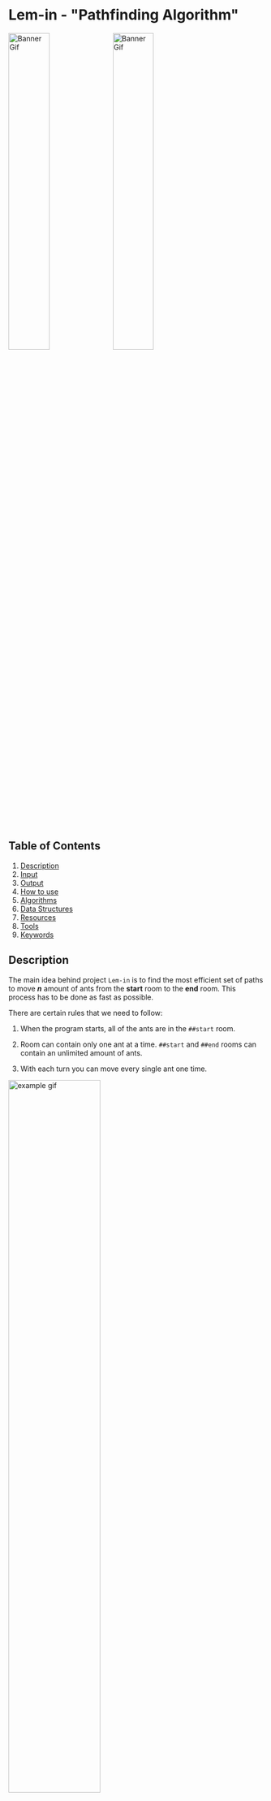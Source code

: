 # Lem-in - "Pathfinding Algorithm"

<div float="left">
<img src="./README/pics/banner_gif.gif" alt="Banner Gif" width="40%">
<img src="./README/pics/score.png" alt="Banner Gif" width="40%">
</div>

## Table of Contents

1. [Description](#description)
2. [Input](#input)
3. [Output](#output)
4. [How to use](#how-to-use)
5. [Algorithms](#algorithms)
6. [Data Structures](#data-structures)
7. [Resources](#resources)
8. [Tools](#tools)
9. [Keywords](#keywords)

## Description

The main idea behind project `Lem-in` is to find the most efficient set of paths to move **_n_** amount of ants from the **start** room to the **end** room.
This process has to be done as fast as possible.

There are certain rules that we need to follow:

1. When the program starts, all of the ants are in the `##start` room.

2. Room can contain only one ant at a time. `##start` and `##end` rooms can contain an unlimited amount of ants.

3. With each turn you can move every single ant one time.

<img src="./README/pics/rules_gif.gif" alt="example gif" width="60%" >

### Grading

There were two main things in how the project was graded:

1. Time complexity

2. Algorithm's accuracy

To test both of these we use the map `generator` that was provided for us.
To generate the biggest possible map we can use our `Makefile` like so:\
`make the map`\
This generates a map called `generator_map.map`

#### Time Complexity grades

| Grade | Program runtime |
| ----- | --------------- |
| 5     | ≤ 3 seconds     |
| 4     | ≤ 6 seconds     |
| 3     | ≤ 9 seconds     |
| 2     | ≤ 12 seconds    |
| 1     | ≤ 15 seconds    |

This can be easily tested like so:\
`time lem-in < generator_map.map`

#### Algorithm's accuracy grades:

If you inspect the generated map you can find line:\
`#Here is the number of lines required: 87`\
This is the turn count that we need to match for the max grade.

| Grade | Δ turns made                    |
| ----- | ------------------------------- |
| 5     | Turn count is identical or less |
| 4     | ≤ 2                             |
| 3     | ≤ 3-10                          |
| 2     | ≤ Increases dramatically        |
| 1     | ≤ Far from the objectives       |

Under our testing _Time complexity_ of the program never exceeded `0.15 seconds`. So we think we did pretty well on that part.

Our testing average of _Algorithm's accuracy_ was on the 4-grade mark. Sometimes turn count is exceeded by 2 moves.

#### Final grade:

**Time complexity** 5\
**Algorithm's accuracy** 4

## Input

The best way to input an ant farm of your choice is to create a file and specify your map there.\
Here is a list of all the specifications that the file can and cannot contain:

| Description                         | Command      | Note                                                                                |
| ----------------------------------- | ------------ | ----------------------------------------------------------------------------------- |
| First line of the file              | `21`         | The first line is always the ant count                                              |
| Specify start room                  | `##start`    | **REQUIRED**                                                                        |
| Specify end room                    | `##end`      | **REQUIRED**                                                                        |
| Comment                             | `#`          | Program will ignore all the commands                                                |
| Specify room                        | `start 0 1`  | Room name cannot start with `L` or `#`. Also, a name cannot contain a `-` character |
| Describe the link between two rooms | `start-end`  |                                                                                     |
| Extra commands                      | `##anything` | Extra commands will be ignored                                                      |

|                  Ant farm                   |               Map visualization               |
| :-----------------------------------------: | :-------------------------------------------: |
| ![File Picture](./README/pics/file_pic.png) | ![Example Map](./README/pics/example_map.png) |

## Output

The output format of the program is the following:\
`Lx-y Lz-w Lr-o`\
x, z, and r represent ant numbers (going from 1 to number_of_ants).\
y, w, and o represents room names.\
One line == One turn \
When we use the map shoved above, the output is the following:\
`L1-1 L2-3`\
`L1-5 L2-4 L3-1 L4-3`\
`L1-6 L2-2 L3-5 L4-4`\
`L1-end L2-end L3-6 L4-2`\
`L3-end L4-end`

<img src="README/pics/output_gif.gif" width="60%">

**NOTE!**\
If you are wondering what happens between room `1` and room `2`, all of this will be explained in the [Algorithms](#algorithms) section.

## How to use

### Compiling

At the root of the repository, there is a `Makefile`, simply running `make` will compile the whole program - the name of the program will be `lem-in`.

### Running `lem-in`

`lem-in < name_of_the_map`

### Running with flags

#### `-l` Flag

Running `lem-in` with the flag `-l` will show how many turns it took to move all ants from `##start` to `##end`.

`lem-in -l < name_of_the_map`

```text
./lem-in -l < eval_tests/test_maps/example_3.map
L1-1 L2-3
L1-5 L2-4 L3-1 L4-3
L1-6 L2-2 L3-5 L4-4
L1-end L2-end L3-6 L4-2
L3-end L4-end
Move count:
5
```

#### `-p` Flag

Running `lem-in` with the flag `-p` will show a set of paths used to move ants from `##start` to `##end`.

`lem-in -p < name_of_the_map`

```text
./lem-in -p < eval_tests/test_maps/example_3.map
Our Algo chose paths:
PATH [1] = start -> 1 -> 5 -> 6 -> end length = 3
PATH [2] = start -> 3 -> 4 -> 2 -> end length = 3
```

## Algorithms

Many different Algorithms were used so we can find the:

1. Shortest paths
2. Vertex disjoint paths
3. Most efficient set of paths for **_n_** amount of ants

### Breadth-first search

With the help of the Breadth-first search algorithm (shortened to bfs), we can find ALWAYS the shortest path from `##start` to `##end`.

Here is an example:

<img src="README/pics/bfs_gif.gif" width="90%">

What we can see from this example is that a Breadth-first search can find the shortest path efficiently.

<details>
<summary>bfs() function from the source code</summary>

```c
static int  bfs(t_data *data, t_queue **head)
{
    t_queue *que;
    t_queue *tail;

    que = NULL;
    tail = NULL;
    bfs_init(data, head, &tail, &que);
    while (data->end->parent == NULL && que != NULL)
    {
        iterate_links(&tail, que);
        que = que->next;
    }
    if (!data->end->parent)
        return (0);
    set_flows(data);
    return (1);
}
```

</details>

### Matthew Daws Vertex Disjoint

Finding the [Vertex Disjoint](https://www.youtube.com/watch?v=kwWN4FIEyz8&ab_channel=WrathofMath) paths is the key thing in the whole project. Thank you [Matthew Daws](https://matthewdaws.github.io/blog/index.html)!\
In this example, we can see something interesting happening between room `1` and room `2`.

<img src="README/pics/output_gif.gif" width="60%">

When our second BFS finds a room, what already belongs to a path - rule goes as follows:

> "If we can get to a vertex v which is used by a path, but the predecessor was not in a path, then we must now follow the path backward."\
> Matthew Daws

After that one step backward rule goes as:

> "If we are already following a path backward, then we are allowed to "jump off" to any neighbor."\
> Matthew Daws

When BFS has made its way to the end room, we start to backtrack from the end room to the start room. During our backtrack, if a link between 2 rooms has already flow from our previous BFS, we need to cut that flow.\
You can see this happening in the above example.

<details>
<summary>Code snippet from the source code.</summary>

```c
/*
    We have four different cases when we check that can we step to link.
        1. From the current room to the link, there is a positive flow.
        2. Room where we are at the moment, it was the first step to the old path.
        3. Room where we are at the moment, it is the second step to the old path.
        4. From the current room to the link, there is not any flow.
*/
void    iterate_links(t_queue **tail, t_queue *que)
{
    size_t  i;
    t_room  **link_array;

    link_array = (t_room **)que->room->links_vec->array;
    i = 0;
    while (i < que->room->links_vec->space_taken)
    {
        if (positive_flow(que->room->flow, link_array[i]))
        {
            i++;
            continue ;
        }
        else if (que->room->flow_from && !que->room->flow_parent)
        {
            found_old_path(tail, que);
            return ;
        }
        else if (que->room->flow_from && que->room->flow_parent)
            can_go_everywhere(que->room, link_array[i], tail);
        else if (link_array[i]->parent == NULL
            && link_array[i]->parent != que->room)
            visit_using_unused_edge(tail, que, link_array[i]);
        i++;
    }
}
```

</details>

## Data Structures

Used data structures:

- Dynamic 2D arrays
- Linked lists
- Hashed arrays

To make the program as fast as possible our data structure was the following:

- `t_room` structure represents a single room.

<details>
<summary>t_room structure</summary>

```c
typedef struct s_room
{
    char            *room_name;
    struct s_coords *coords;
    struct s_vec    *links_vec;
    struct s_room   *parent;
    struct s_room   *flow_parent;
    struct s_room   *next;
    struct s_room   **flow;
    struct s_room   *flow_from;
    bool            occupied;
}   t_room;
```

</details>

- All of the rooms were stored as a pointer to _Dynamic 2D array_ `rooms_vec`. The structure looks following:

<details>
<summary>rooms_vec structure</summary>

```c
typedef struct s_vec
{
    void            **array;
    size_t          length;
    size_t          space_left;
    size_t          space_taken;
}   t_vec;
```

</details>

All of the rooms are getting stored in a _2D Dynamic array_ through the `hashing` process. The room name is sent to hashing function which looks like the following:

<details>
<summary>hashing() function</summary>

```c
long    hashing(t_data *data, char *name)
{
    size_t  i;
    long    hash;

    if (!name)
        error(NULL_ERR);
    hash = 5381;
    i = 0;
    while (name[i])
    {
        hash = ((hash << 5) + hash) + name[i];
        i++;
    }
    return (hash % data->rooms_vec->length);
}
```

</details>

If during hashing process happens collision, it is handled with a `chaining style` using linked lists.

## Summary

### Time used for the project

- About 2 months

### What we learned

- How to work on the bigger project as a group
- How to plan a project before even writing single line of code
- New data structures
- Combining multiple algorithms into a single complex one

## Resources

### Vertex disjoint paths

[Disjoint Paths](https://matthewdaws.github.io/blog/2015-06-08-Paths.html)

[Disjoint Paths; Implementation Issues](https://matthewdaws.github.io/blog/2015-06-15-Paths-Implementation.html)

### Maximum flow problem

[Maximum flow problem - Wikipedia](https://en.wikipedia.org/wiki/Maximum_flow_problem)

## Tools

### Drawings

[Excalidraw](https://excalidraw.com/)

[Graph Editor](https://csacademy.com/app/graph_editor/)

### Keywords

- Algorithms
- Pathfinding
- Breadth-first search
- Vertex Disjoint
- Max-flow min-cut theorem
